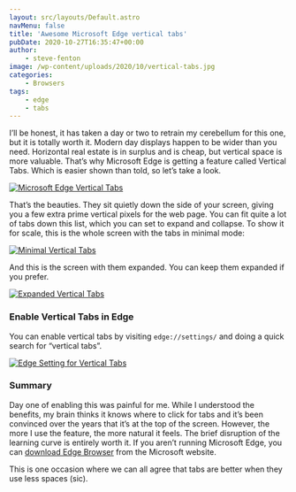 ```yaml
---
layout: src/layouts/Default.astro
navMenu: false
title: 'Awesome Microsoft Edge vertical tabs'
pubDate: 2020-10-27T16:35:47+00:00
author:
    - steve-fenton
image: /wp-content/uploads/2020/10/vertical-tabs.jpg
categories:
    - Browsers
tags:
    - edge
    - tabs
---
```


I’ll be honest, it has taken a day or two to retrain my cerebellum for this one, but it is totally worth it. Modern day displays happen to be wider than you need. Horizontal real estate is in surplus and is cheap, but vertical space is more valuable. That’s why Microsoft Edge is getting a feature called Vertical Tabs. Which is easier shown than told, so let’s take a look.

[![Microsoft Edge Vertical Tabs](/img/2020/10/vertical-tabs.jpg)](https://www.stevefenton.co.uk/2020/10/awesome-microsoft-edge-vertical-tabs/vertical-tabs/)

That’s the beauties. They sit quietly down the side of your screen, giving you a few extra prime vertical pixels for the web page. You can fit quite a lot of tabs down this list, which you can set to expand and collapse. To show it for scale, this is the whole screen with the tabs in minimal mode:

[![Minimal Vertical Tabs](/img/2020/10/vertical-tabs-minimised.jpg)](https://www.stevefenton.co.uk/2020/10/awesome-microsoft-edge-vertical-tabs/vertical-tabs-minimised/)

And this is the screen with them expanded. You can keep them expanded if you prefer.

[![Expanded Vertical Tabs](/img/2020/10/vertical-tabs-expanded.jpg)](https://www.stevefenton.co.uk/2020/10/awesome-microsoft-edge-vertical-tabs/vertical-tabs-expanded/)

### Enable Vertical Tabs in Edge

You can enable vertical tabs by visiting `edge://settings/` and doing a quick search for “vertical tabs”.

[![Edge Setting for Vertical Tabs](/img/2020/10/edge-setting-vertical-tabs.jpg)](https://www.stevefenton.co.uk/2020/10/awesome-microsoft-edge-vertical-tabs/edge-setting-vertical-tabs/)

### Summary

Day one of enabling this was painful for me. While I understood the benefits, my brain thinks it knows where to click for tabs and it’s been convinced over the years that it’s at the top of the screen. However, the more I use the feature, the more natural it feels. The brief disruption of the learning curve is entirely worth it. If you aren’t running Microsoft Edge, you can [download Edge Browser](https://www.microsoft.com/en-us/edge) from the Microsoft website.

This is one occasion where we can all agree that tabs are better when they use less spaces (sic).